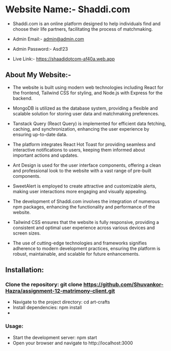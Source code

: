 # Website Name:- Shaddi.com
- Shaddi.com is an online platform designed to help individuals find and choose their life partners, facilitating the process of matchmaking.

- Admin Email:- admin@admin.com
- Admin Password:- Asd!23
- Live Link:- https://shaadidotcom-af40a.web.app

## About My Website:-


- The website is built using modern web technologies including React for the frontend, Tailwind CSS for styling, and Node.js with Express for the backend.

- MongoDB is utilized as the database system, providing a flexible and scalable solution for storing user data and matchmaking preferences.

- Tanstack Query (React Query) is implemented for efficient data fetching, caching, and synchronization, enhancing the user experience by ensuring up-to-date data.

- The platform integrates React Hot Toast for providing seamless and interactive notifications to users, keeping them informed about important actions and updates.

- Ant Design is used for the user interface components, offering a clean and professional look to the website with a vast range of pre-built components.

- SweetAlert is employed to create attractive and customizable alerts, making user interactions more engaging and visually appealing.

- The development of Shaddi.com involves the integration of numerous npm packages, enhancing the functionality and performance of the website.

- Tailwind CSS ensures that the website is fully responsive, providing a consistent and optimal user experience across various devices and screen sizes.

- The use of cutting-edge technologies and frameworks signifies adherence to modern development practices, ensuring the platform is robust, maintainable, and scalable for future enhancements.

## Installation:

### Clone the repository: git clone https://github.com/Shuvankor-Hazra/assignment-12-matrimony-client.git
- Navigate to the project directory: cd art-crafts
- Install dependencies: npm install
- 
### Usage:
- Start the development server: npm start
- Open your browser and navigate to http://localhost:3000
